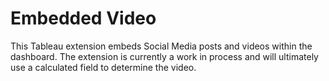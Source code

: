 # Embedded Video

This Tableau extension embeds Social Media posts and videos within the dashboard. 
The extension is currently a work in process and will ultimately use a calculated field to determine the video. 
